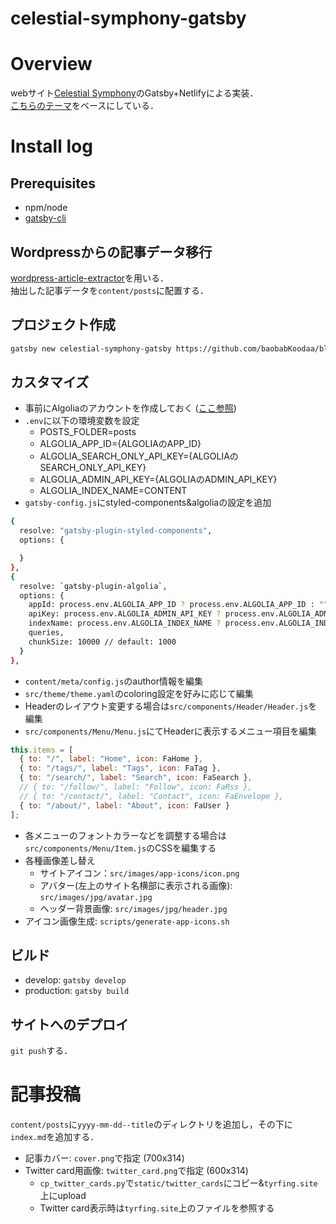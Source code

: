 celestial-symphony-gatsby
=========================


# Overview

webサイト[Celestial Symphony](https://stfate.net)のGatsby+Netlifyによる実装．  
[こちらのテーマ](https://github.com/baobabKoodaa/blog)をベースにしている．


# Install log

## Prerequisites

- npm/node
- [gatsby-cli](https://www.gatsbyjs.com/docs/gatsby-cli/)


## Wordpressからの記事データ移行

[wordpress-article-extractor](https://github.com/stfate/wordpress-article-extractor)を用いる．  
抽出した記事データを`content/posts`に配置する．


## プロジェクト作成

```bash
gatsby new celestial-symphony-gatsby https://github.com/baobabKoodaa/blog
```


## カスタマイズ

- 事前にAlgoliaのアカウントを作成しておく ([ここ参照](https://dev.greglobinski.com/setup-algolia-account/))
- `.env`に以下の環境変数を設定
    - POSTS_FOLDER=posts
    - ALGOLIA_APP_ID={ALGOLIAのAPP_ID}
    - ALGOLIA_SEARCH_ONLY_API_KEY={ALGOLIAのSEARCH_ONLY_API_KEY}
    - ALGOLIA_ADMIN_API_KEY={ALGOLIAのADMIN_API_KEY}
    - ALGOLIA_INDEX_NAME=CONTENT
- `gatsby-config.js`にstyled-components&algoliaの設定を追加

```bash
{
  resolve: "gatsby-plugin-styled-components",
  options: {

  }
},
{
  resolve: `gatsby-plugin-algolia`,
  options: {
    appId: process.env.ALGOLIA_APP_ID ? process.env.ALGOLIA_APP_ID : "",
    apiKey: process.env.ALGOLIA_ADMIN_API_KEY ? process.env.ALGOLIA_ADMIN_API_KEY : "",
    indexName: process.env.ALGOLIA_INDEX_NAME ? process.env.ALGOLIA_INDEX_NAME : "",
    queries,
    chunkSize: 10000 // default: 1000
  }
},
```

- `content/meta/config.js`のauthor情報を編集
- `src/theme/theme.yaml`のcoloring設定を好みに応じて編集
- Headerのレイアウト変更する場合は`src/components/Header/Header.js`を編集
- `src/components/Menu/Menu.js`にてHeaderに表示するメニュー項目を編集

```javascript
this.items = [
  { to: "/", label: "Home", icon: FaHome },
  { to: "/tags/", label: "Tags", icon: FaTag },
  { to: "/search/", label: "Search", icon: FaSearch },
  // { to: "/follow/", label: "Follow", icon: FaRss },
  // { to: "/contact/", label: "Contact", icon: FaEnvelope },
  { to: "/about/", label: "About", icon: FaUser }
];
```

- 各メニューのフォントカラーなどを調整する場合は`src/components/Menu/Item.js`のCSSを編集する
- 各種画像差し替え
    - サイトアイコン：`src/images/app-icons/icon.png`
    - アバター(左上のサイト名横部に表示される画像): `src/images/jpg/avatar.jpg`
    - ヘッダー背景画像: `src/images/jpg/header.jpg`
- アイコン画像生成: `scripts/generate-app-icons.sh`


## ビルド

- develop: `gatsby develop`
- production: `gatsby build`


## サイトへのデプロイ

`git push`する．


# 記事投稿

`content/posts`に`yyyy-mm-dd--title`のディレクトリを追加し，その下に`index.md`を追加する．

- 記事カバー: `cover.png`で指定 (700x314)
- Twitter card用画像: `twitter_card.png`で指定 (600x314)
    - `cp_twitter_cards.py`で`static/twitter_cards`にコピー&`tyrfing.site`上にupload
    - Twitter card表示時は`tyrfing.site`上のファイルを参照する